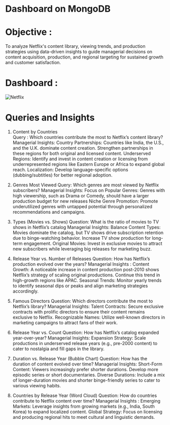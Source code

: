 # Dashboard on MongoDB

# Objective :
To analyze Netflix's content library, viewing trends, and production strategies using data-driven insights to guide managerial decisions on content acquisition, production, and regional targeting for sustained growth and customer satisfaction.

# Dashboard : 
![Netflix](https://github.com/user-attachments/assets/938e5a35-de78-4407-afc2-428c4011ead5)

# Queries and Insights
1. Content by Countries </br>
   Query : Which countries contribute the most to Netflix’s content library? </br>
   Managerial Insights:
   Country Partnerships: Countries like India, the U.S., and the U.K. dominate content creation. Strengthen partnerships in these regions for both original and licensed content.
   Underserved Regions: Identify and invest in content creation or licensing from underrepresented regions like Eastern Europe or Africa to expand global reach.
   Localization: Develop language-specific options (dubbing/subtitles) for better regional adoption.

2.  Genres Most Viewed
 Query: Which genres are most viewed by Netflix subscribers?
 Managerial Insights:
 Focus on Popular Genres: Genres with high viewership, such as Drama or Comedy, should have a larger production budget for new releases
 Niche Genre Promotion: Promote underutilized genres with untapped potential through personalized recommendations and campaigns.

3. Types (Movies vs. Shows)
Question: What is the ratio of movies to TV shows in Netflix’s catalog
Managerial Insights:
Balance Content Types: Movies dominate the catalog, but TV shows drive subscription retention due to binge-watching behavior. Increase TV show production for long-term engagement.
Original Movies: Invest in exclusive movies to attract new subscribers while leveraging big releases for marketing buzz.

4. Release Year vs. Number of Releases
Question: How has Netflix’s production evolved over the years?
Managerial Insights : 
Content Growth: A noticeable increase in content production post-2010 shows Netflix’s strategy of scaling original productions. Continue this trend in high-growth regions like APAC.
Seasonal Trends: Monitor yearly trends to identify seasonal dips or peaks and align marketing strategies accordingly.

5. Famous Directors
Question: Which directors contribute the most to Netflix’s library?
Managerial Insights:
Talent Contracts: Secure exclusive contracts with prolific directors to ensure their content remains exclusive to Netflix.
Recognizable Names: Utilize well-known directors in marketing campaigns to attract fans of their work.

6. Release Year vs. Count
Question: How has Netflix’s catalog expanded year-over-year?
Managerial Insights:
Expansion Strategy: Scale productions in underserved release years (e.g., pre-2000 content) to cater to nostalgia and fill gaps in the library.

7. Duration vs. Release Year (Bubble Chart)
Question: How has the duration of content evolved over time?
Managerial Insights:
Short-Form Content: Viewers increasingly prefer shorter durations. Develop more episodic series or short documentaries.
Diverse Durations: Include a mix of longer-duration movies and shorter binge-friendly series to cater to various viewing habits.


8. Countries by Release Year (Word Cloud)
Question: How do countries contribute to Netflix content over time?
Managerial Insights :
Emerging Markets: Leverage insights from growing markets (e.g., India, South Korea) to expand localized content.
Global Strategy: Focus on licensing and producing regional hits to meet cultural and linguistic demands.

